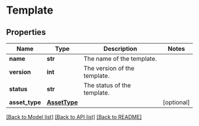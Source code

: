# Template

## Properties
Name | Type | Description | Notes
------------ | ------------- | ------------- | -------------
**name** | **str** | The name of the template. | 
**version** | **int** | The version of the template. | 
**status** | **str** | The status of the template. | 
**asset_type** | [**AssetType**](AssetType.md) |  | [optional] 

[[Back to Model list]](../README.md#documentation-for-models) [[Back to API list]](../README.md#documentation-for-api-endpoints) [[Back to README]](../README.md)

